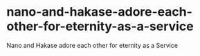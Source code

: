 # nano-and-hakase-adore-each-other-for-eternity-as-a-service
Nano and Hakase adore each other for eternity as a Service
